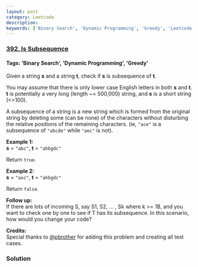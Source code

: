 ```yaml
---
layout: post
category: Leetcode
description: 
keywords: ['Binary Search', 'Dynamic Programming', 'Greedy', 'Leetcode', 'Easy']
---
```

### [392. Is Subsequence](https://leetcode.com/problems/is-subsequence)

#### Tags: 'Binary Search', 'Dynamic Programming', 'Greedy'

<div class="content__u3I1 question-content__JfgR"><div><p>
Given a string <b>s</b> and a string <b>t</b>, check if <b>s</b> is subsequence of <b>t</b>.
</p>
<p>
You may assume that there is only lower case English letters in both <b>s</b> and <b>t</b>. <b>t</b> is potentially a very long (length ~= 500,000) string, and <b>s</b> is a short string (&lt;=100).
</p>
<p>
A subsequence of a string is a new string which is formed from the original string by deleting some (can be none) of the characters without disturbing the relative positions of the remaining characters. (ie, <code>"ace"</code> is a subsequence of <code>"abcde"</code> while <code>"aec"</code> is not).
</p>
<p><b>Example 1:</b><br/>
<b>s</b> = <code>"abc"</code>, <b>t</b> = <code>"ahbgdc"</code>
</p>
<p>
Return <code>true</code>.
</p>
<p><b>Example 2:</b><br/>
<b>s</b> = <code>"axc"</code>, <b>t</b> = <code>"ahbgdc"</code>
</p>
<p>
Return <code>false</code>.
</p>
<p><b>Follow up:</b><br/>
If there are lots of incoming S, say S1, S2, ... , Sk where k &gt;= 1B, and you want to check one by one to see if T has its subsequence. In this scenario, how would you change your code?</p>
<p><b>Credits:</b><br/>Special thanks to <a href="https://leetcode.com/pbrother/">@pbrother</a> for adding this problem and creating all test cases.</p></div></div>

### Solution
